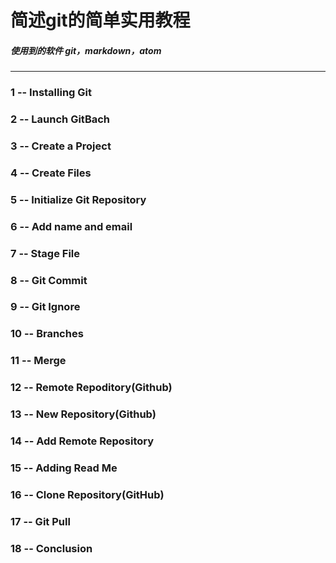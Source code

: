 # 简述git的简单实用教程

##### 使用到的软件  git，markdown，atom

-------------------------------------



### 1 -- Installing Git
### 2 -- Launch GitBach
### 3 -- Create  a Project
### 4 -- Create Files
### 5 -- Initialize Git Repository
### 6 -- Add name and email
### 7 -- Stage File 
### 8 -- Git Commit
### 9 -- Git Ignore
### 10 -- Branches
### 11 -- Merge
### 12 -- Remote Repoditory(Github)
### 13 -- New Repository(Github)
### 14 -- Add Remote Repository
### 15 -- Adding Read Me
### 16 -- Clone Repository(GitHub)
### 17 -- Git Pull
### 18 -- Conclusion